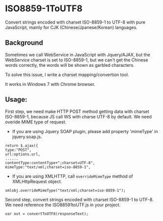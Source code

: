 # ISO8859-1ToUTF8
Convert strings encoded with charset ISO-8859-1 to UTF-8 with pure JavaScript, mainly for CJK (Chinese/Jpanese/Korean) languages.

## Background
Sometimes we call WebService in JavaScript with Jquery/AJAX, but the WebService charset is set to ISO-8859-1, but we can't get the Chinese words correctly, the words will be shown as garbled characters.

To solve this issue, I write a charset mapping/convertion tool.

It works in Windows 7 with Chrome browser.

## Usage:
First step, we need make HTTP POST method getting data with charset ISO-8859-1, because JS call WS with charse UTF-8 by default. We need overide MIME type of request.

* If you are using Jquery SOAP plugin, please add property 'mimeType' in jquery.soap.js. 
```
return $.ajax({
type:"POST",
url:options.url,
......
contentType:contentType+";charset=UTF-8",
mimeType:"text/xml;charset=iso-8859-1",
```

* If you are using XMLHTTP, call `overrideMimeType` method of XMLHttpRequest object.
```
xmlobj.overrideMimeType("text/xml;charset=iso-8859-1");
```

Second step, convert strings encoded with charset ISO-8859-1 to UTF-8. We need reference the ISO88591toUTF.js in your project.
```
var out = convertToUTF8(responseText);
```

